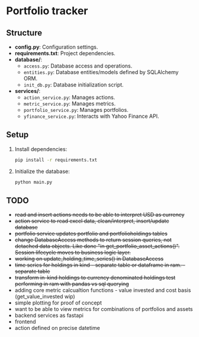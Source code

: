 
# Portfolio tracker

## Structure
- **config.py**: Configuration settings.
- **requirements.txt**: Project dependencies.
- **database/**: 
  - `access.py`: Database access and operations.
  - `entities.py`: Database entities/models defined by SQLAlchemy ORM.
  - `init_db.py`: Database initialization script.
- **services/**: 
  - `action_service.py`: Manages actions.
  - `metric_service.py`: Manages metrics.
  - `portfolio_service.py`: Manages portfolios.
  - `yfinance_service.py`: Interacts with Yahoo Finance API.

## Setup
1. Install dependencies:
    ```bash
    pip install -r requirements.txt
    ```
2. Initialize the database:
    ```bash
    python main.py
    ```
    
## TODO
 - ~~read and insert actions needs to be able to interpret USD as currency~~
 - ~~action service to read excel data, clean/interpret, insert/update database~~
 - ~~portfolio service updates portfolio and portfolioholdings tables~~
 - ~~change DatabaseAccess methods to return session queries, not detached data objects.  Like done "in get_portfolio_asset_actions()". Session lifecycle moves to business logic layer.~~
 - ~~working on update_holding_time_series() in DatabaseAccess~~
 - ~~time series for holdings in kind - separate table or dataframe in ram. - separate table~~
 - ~~transform in-kind holdings to currency denominated holdings test performing in ram with pandas vs sql querying~~
 - adding core metric calcualtion functions - value invested and cost basis (get_value_invested wip)
 - simple plotting for proof of concept
 - want to be able to view metrics for combinations of portfolios and assets
 - backend services as fastapi 
 - frontend
 - action defined on precise datetime